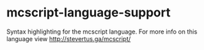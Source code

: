# mcscript-language-support

Syntax highlighting for the mcscript language.
For more info on this language view http://stevertus.ga/mcscript/

